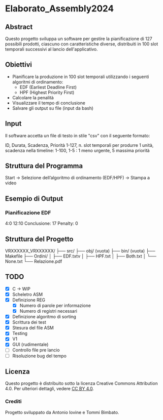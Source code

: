 # Elaborato_Assembly2024

## Abstract

Questo progetto sviluppa un software per gestire la pianificazione di 127 possibili prodotti, ciascuno con caratteristiche diverse, distribuiti in 100 slot temporali successivi al lancio dell'applicativo.

## Obiettivi

- Pianificare la produzione in 100 slot temporali utilizzando i seguenti algoritmi di ordinamento:
  - EDF (Earliest Deadline First)
  - HPF (Highest Priority First)
- Calcolare la penalità
- Visualizzare il tempo di conclusione
- Salvare gli output su file (input da bash)

## Input

Il software accetta un file di testo in stile "csv" con il seguente formato:

ID, Durata, Scadenza, Priorità
1-127, n. slot temporali per produrre 1 unità, scadenza nella timeline: 1-100, 1-5 : 1 meno urgente, 5 massima priorità

## Struttura del Programma

Start → Selezione dell’algoritmo di ordinamento (EDF/HPF) → Stampa a video

## Esempio di Output

### Pianificazione EDF

4:0
12:10
Conclusione: 17
Penalty: 0


## Struttura del Progetto

VRXXXXXX_VRXXXXXX/ 
├── src/ 
├── obj/ (vuota) 
├── bin/ (vuota) 
├── Makefile 
├── Ordini/ 
│   ├── EDF.txtv
│   ├── HPF.txt 
│   ├── Both.txt 
│   └── None.txt 
└── Relazione.pdf 

## TODO

- [X] C → WIP
- [X] Scheletro ASM
- [X] Definizione REG
  - [X] Numero di parole per informazione
  - [X] Numero di registri necessari
- [X] Definizione algoritmo di sorting
- [X] Scrittura dei test
- [X] Stesura del file ASM
- [X] Testing
- [X] V1
- [X] GUI (rudimentale)
- [ ] Controllo file pre lancio
- [ ] Risoluzione bug del tempo

## Licenza

Questo progetto è distribuito sotto la licenza Creative Commons Attribution 4.0. Per ulteriori dettagli, vedere [CC BY 4.0](https://creativecommons.org/licenses/by/4.0/).

### Crediti

Progetto sviluppato da Antonio Iovine e Tommi Bimbato.